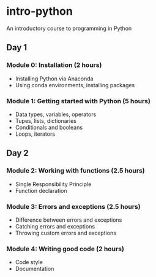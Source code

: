 # intro-python
An introductory course to programming in Python

## Day 1

### Module 0: Installation (2 hours)
- Installing Python via Anaconda
- Using conda environments, installing packages

### Module 1: Getting started with Python (5 hours)
- Data types, variables, operators
- Tupes, lists, dictionaries
- Conditionals and booleans
- Loops, iterators

## Day 2

### Module 2: Working with functions (2.5 hours)
- Single Responsibility Principle
- Function declaration

### Module 3: Errors and exceptions (2.5 hours)
- Difference between errors and exceptions
- Catching errors and exceptions
- Throwing custom errors and exceptions

### Module 4: Writing good code (2 hours)
- Code style
- Documentation
